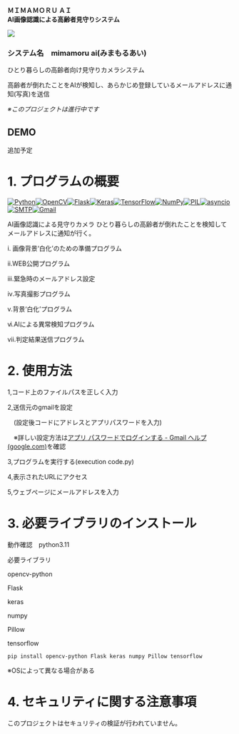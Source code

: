 **ＭＩＭＡＭＯＲＵ ＡＩ**  
**AI画像認識による高齢者見守りシステム**


**![](https://lh7-us.googleusercontent.com/Dtkq6wnDS8QQn93AcJd_wP4oDmzrfZfXeLC_-vwLTux5sFtIHBjO5F8Bh1dJHjjfqTx0EH8ph4T3ezxOpiUFoYFp0ke1NlF7gypYD5zttpEnXMx_KzK41EYewPRahTaAlnkMIwdI4SrotIF0Hbkb8bs)**

### システム名　mimamoru ai(みまもるあい)

ひとり暮らしの高齢者向け見守りカメラシステム

高齢者が倒れたことをAIが検知し、あらかじめ登録しているメールアドレスに通知(写真)を送信

*※このプロジェクトは進行中です*

## DEMO

追加予定





# 1. プログラムの概要

[![Python](https://img.shields.io/badge/Python-3776AB?style=for-the-badge&logo=python&logoColor=white)](https://www.python.org/)[![OpenCV](https://img.shields.io/badge/OpenCV-5C3EE8?style=for-the-badge&logo=opencv&logoColor=white)](https://opencv.org/)[![Flask](https://img.shields.io/badge/Flask-000000?style=for-the-badge&logo=flask&logoColor=white)](https://flask.palletsprojects.com/)[![Keras](https://img.shields.io/badge/Keras-D00000?style=for-the-badge&logo=keras&logoColor=white)](https://keras.io/)[![TensorFlow](https://img.shields.io/badge/TensorFlow-FF6F00?style=for-the-badge&logo=tensorflow&logoColor=white)](https://www.tensorflow.org/)[![NumPy](https://img.shields.io/badge/NumPy-013243?style=for-the-badge&logo=numpy&logoColor=white)](https://numpy.org/)[![PIL](https://img.shields.io/badge/PIL-512BD4?style=for-the-badge&logo=pillow&logoColor=white)](https://pillow.readthedocs.io/en/stable/)[![asyncio](https://img.shields.io/badge/asyncio-00C49F?style=for-the-badge&logo=python&logoColor=white)](https://docs.python.org/3/library/asyncio.html)[![SMTP](https://img.shields.io/badge/SMTP-0072C6?style=for-the-badge&logo=mail.ru&logoColor=white)](https://en.wikipedia.org/wiki/Simple_Mail_Transfer_Protocol)[![Gmail](https://img.shields.io/badge/Gmail-EA4335?style=for-the-badge&logo=gmail&logoColor=white)](https://www.gmail.com/)

AI画像認識による見守りカメラ
ひとり暮らしの高齢者が倒れたことを検知してメールアドレスに通知が行く。

i. 画像背景‘白化’のための準備プログラム

ii.WEB公開プログラム

iii.緊急時のメールアドレス設定

ⅳ.写真撮影プログラム

ⅴ.背景‘白化’プログラム

ⅵ.AIによる異常検知プログラム

ⅶ.判定結果送信プログラム


# 2. 使用方法
1,コード上のファイルパスを正しく入力

2,送信元のgmailを設定

　(設定後コードにアドレスとアプリパスワードを入力)

　※詳しい設定方法は[アプリ パスワードでログインする - Gmail ヘルプ (google.com)](https://support.google.com/mail/answer/185833?hl=ja)を確認

3,プログラムを実行する(execution code.py)

4,表示されたURLにアクセス

5,ウェブぺージにメールアドレスを入力

# 3. 必要ライブラリのインストール
動作確認　python3.11

必要ライブラリ

opencv-python

Flask

keras

numpy

Pillow

tensorflow

```
pip install opencv-python Flask keras numpy Pillow tensorflow

```
※OSによって異なる場合がある

# 4. セキュリティに関する注意事項

このプロジェクトはセキュリティの検証が行われていません。
